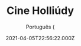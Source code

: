 ---
id: '252078d3-75a4-4782-a571-1a3cfd14bc95'
type: 'movie' # Filme, Série, Anime
title: "Cine Holliúdy"
synopsis: ["Interior do Ceará, década de 1970. A popularização da TV permitiu que os habitantes da cidade desfrutassem de um bem até então desconhecido. Porém, o televisor afastou as pessoas dos cinemas. É aí que Francisgleydisson entra em ação. Ele é o proprietário do Cine Holiúdy, um pequeno cinema da cidade que terá a difícil missão de se manter vivo como opção de entretenimento.",
]
originalTitle: "Cine Holliúdy"
date: '2021-04-05T22:56:22.000Z'
update: '2021-04-05T22:56:22.000Z'
releaseDate: '2013-08-09T03:00:00.000Z'
imdb:
  rating: '7' # 8.5
  id: '' # tt0470752
duration: '1h 31m'
trailer:
  urls: [
    '23bIw2tuV7o',
  ]
tags: ['720p']
genre: ['Comédia'] #
quality: 'HDTV 720p' # BluRay, WEB-DL, HDTV, WEB-DL4K, WEB-DLe
format: 'Mp4' # MKV, MP4, TS
audio: 'Português' # Dublado, Legendado, Dual Audio, Dub & Leg
subtitle: 'Português (' # Português, inglês,
size: '1.05 GB' # 4.8 GB
audioQuality: 10
videoQuality: 10
directors: []
#  - name: 'Lana Wachowski'
#    image: ''
#  - name: 'Lilly Wachowski'
#    image: ''
cast: []
#  - name: 'Keanu Reeves'
#    image: ''
#    characterName: 'Neo'
writers: []
#  - name: ''
#    image: ''
maturityRating:
  age: '' # L , 10, 12, 14, 16, 18
  topics: [''] # Violence, Illegal drugs, Inappropriate Language, Legal Drugs, Sexual Content, Extreme Violence
###########################################
download:
  
  - url: 'magnet:?xt=urn:btih:0764255D3D2EE2BC13354B3E4EB35D4DE4E47779&dn=Cine%20Holli%c3%bady%202012%20%5bHDTV%5d%20%28720p%29%20LAPUMiA&tr=udp%3a%2f%2ftracker.openbittorrent.com%3a80%2fannounce&tr=udp%3a%2f%2ftracker.opentrackr.org%3a1337%2fannounce&tr=udp%3a%2f%2ftracker.openbittorrent.com%3a80%2fannounce&tr=udp%3a%2f%2ftracker.opentrackr.org%3a1337%2fannounce&tr=udp%3a%2f%2ftracker.openbittorrent.com%3a80%2fannounce&tr=udp%3a%2f%2ftracker.opentrackr.org%3a1337%2fannounce&tr=udp%3a%2f%2ftracker.trackerfix.com%3a85%2fannounce&tr=udp%3a%2f%2ftracker.coppersurfer.tk%3a6969%2fannounce&tr=udp%3a%2f%2ftracker.leechers-paradise.org%3a6969%2fannounce&tr=udp%3a%2f%2feddie4.nl%3a6969%2fannounce&tr=udp%3a%2f%2fp4p.arenabg.com%3a1337%2fannounce&tr=udp%3a%2f%2fexplodie.org%3a6969%2fannounce&tr=udp%3a%2f%2fzer0day.ch%3a1337%2fannounce'
    resolution: '720p' # 720p, 1080p, 4K,
    audio: 'Dual Áudio' # Dublado, Legendado, Dual Audio
    size: '' # 4.8 GB
    quality: '' # BluRay, WEB-DL
    format: '' # MKV
images:
  cover: '/assets/movies/cine-holliudy.jpg'
  background: '/assets/movies/'
---